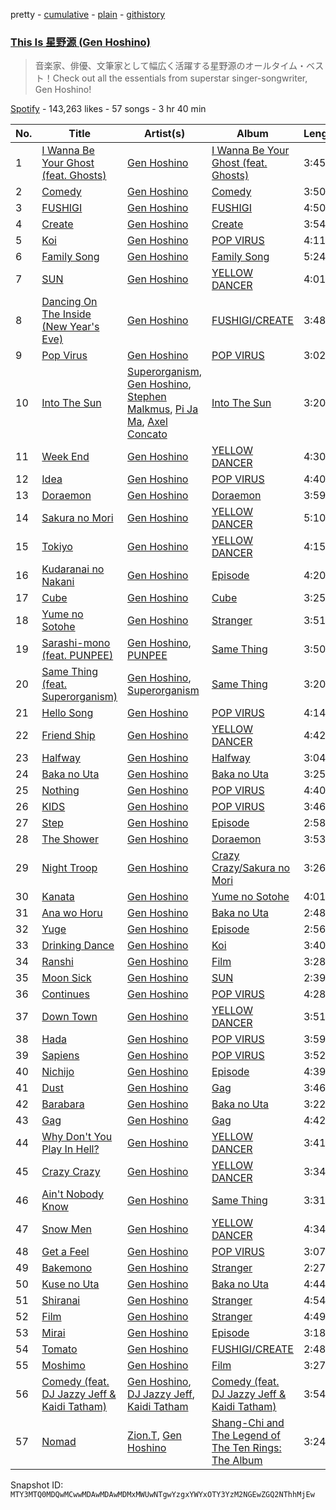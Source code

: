 pretty - [cumulative](/playlists/cumulative/37i9dQZF1DX1WBmdWaXNNZ.md) - [plain](/playlists/plain/37i9dQZF1DX1WBmdWaXNNZ) - [githistory](https://github.githistory.xyz/mackorone/spotify-playlist-archive/blob/main/playlists/plain/37i9dQZF1DX1WBmdWaXNNZ)

### [This Is 星野源 \(Gen Hoshino\)](https://open.spotify.com/playlist/37i9dQZF1DX1WBmdWaXNNZ)

> 音楽家、俳優、文筆家として幅広く活躍する星野源のオールタイム・ベスト！Check out all the essentials from superstar singer\-songwriter, Gen Hoshino!

[Spotify](https://open.spotify.com/user/spotify) - 143,263 likes - 57 songs - 3 hr 40 min

| No. | Title | Artist(s) | Album | Length |
|---|---|---|---|---|
| 1 | [I Wanna Be Your Ghost \(feat\. Ghosts\)](https://open.spotify.com/track/12qmPGMrOCogibc7qyxT9s) | [Gen Hoshino](https://open.spotify.com/artist/1S2S00lgLYLGHWA44qGEUs) | [I Wanna Be Your Ghost \(feat\. Ghosts\)](https://open.spotify.com/album/3yMv72mFXC359orTQ2mZHe) | 3:45 |
| 2 | [Comedy](https://open.spotify.com/track/5SuOikwiRyPMVoIQDJUgSV) | [Gen Hoshino](https://open.spotify.com/artist/1S2S00lgLYLGHWA44qGEUs) | [Comedy](https://open.spotify.com/album/41ERrwfzos93Xlf6hFBiDn) | 3:50 |
| 3 | [FUSHIGI](https://open.spotify.com/track/3dPpQeLTWjCjEbSevDMQfW) | [Gen Hoshino](https://open.spotify.com/artist/1S2S00lgLYLGHWA44qGEUs) | [FUSHIGI](https://open.spotify.com/album/0DgaDZNp5WTWVpCS8jYI5M) | 4:50 |
| 4 | [Create](https://open.spotify.com/track/5FqE1Cd1rt7ijK76BlFx87) | [Gen Hoshino](https://open.spotify.com/artist/1S2S00lgLYLGHWA44qGEUs) | [Create](https://open.spotify.com/album/7yYs9yoqpDz0nkeNdzYpvR) | 3:54 |
| 5 | [Koi](https://open.spotify.com/track/4nmjL1mUKOAfAbo9QG9tSE) | [Gen Hoshino](https://open.spotify.com/artist/1S2S00lgLYLGHWA44qGEUs) | [POP VIRUS](https://open.spotify.com/album/7oFLY1YL5bBI32UHsmQO6q) | 4:11 |
| 6 | [Family Song](https://open.spotify.com/track/3Ms2WsIGHExju0gpucrWxv) | [Gen Hoshino](https://open.spotify.com/artist/1S2S00lgLYLGHWA44qGEUs) | [Family Song](https://open.spotify.com/album/1oJznhV4m2H2PeeNkCnKbR) | 5:24 |
| 7 | [SUN](https://open.spotify.com/track/7rIBp3U5Igzn44l7Z7mOtE) | [Gen Hoshino](https://open.spotify.com/artist/1S2S00lgLYLGHWA44qGEUs) | [YELLOW DANCER](https://open.spotify.com/album/1vtIqjn25qHypqyoI21q8d) | 4:01 |
| 8 | [Dancing On The Inside \(New Year's Eve\)](https://open.spotify.com/track/4yZhE66HniB1CMpEQMaTAx) | [Gen Hoshino](https://open.spotify.com/artist/1S2S00lgLYLGHWA44qGEUs) | [FUSHIGI/CREATE](https://open.spotify.com/album/1tUDKOZlY1s83HQ2D2AZxj) | 3:48 |
| 9 | [Pop Virus](https://open.spotify.com/track/6hDBkm6B8HF9B4oATW28YN) | [Gen Hoshino](https://open.spotify.com/artist/1S2S00lgLYLGHWA44qGEUs) | [POP VIRUS](https://open.spotify.com/album/7oFLY1YL5bBI32UHsmQO6q) | 3:02 |
| 10 | [Into The Sun](https://open.spotify.com/track/6Aw4apZtDh41tu3F0obxDt) | [Superorganism](https://open.spotify.com/artist/0Wkm45quqfx3NepJpXDvwE), [Gen Hoshino](https://open.spotify.com/artist/1S2S00lgLYLGHWA44qGEUs), [Stephen Malkmus](https://open.spotify.com/artist/0WISkx0PwT6lYWdPqKUJY8), [Pi Ja Ma](https://open.spotify.com/artist/4Rvd84k54Bx41YK2kH3GoA), [Axel Concato](https://open.spotify.com/artist/1vmJHFbi8KRWgmOmOU0M5V) | [Into The Sun](https://open.spotify.com/album/2rOnO3lQDhLV6EHoARg3xz) | 3:20 |
| 11 | [Week End](https://open.spotify.com/track/5eZdmSbdCtO344dC0A3CB2) | [Gen Hoshino](https://open.spotify.com/artist/1S2S00lgLYLGHWA44qGEUs) | [YELLOW DANCER](https://open.spotify.com/album/1vtIqjn25qHypqyoI21q8d) | 4:30 |
| 12 | [Idea](https://open.spotify.com/track/30QnX1bcrFYqWQNKfWclr8) | [Gen Hoshino](https://open.spotify.com/artist/1S2S00lgLYLGHWA44qGEUs) | [POP VIRUS](https://open.spotify.com/album/7oFLY1YL5bBI32UHsmQO6q) | 4:40 |
| 13 | [Doraemon](https://open.spotify.com/track/2pcuXnZhTirLXsfXGVFTv2) | [Gen Hoshino](https://open.spotify.com/artist/1S2S00lgLYLGHWA44qGEUs) | [Doraemon](https://open.spotify.com/album/5VGCJPjawUCJhP4PG2IKtp) | 3:59 |
| 14 | [Sakura no Mori](https://open.spotify.com/track/7eEvKU1yG1JaaBEjyV7ySN) | [Gen Hoshino](https://open.spotify.com/artist/1S2S00lgLYLGHWA44qGEUs) | [YELLOW DANCER](https://open.spotify.com/album/1vtIqjn25qHypqyoI21q8d) | 5:10 |
| 15 | [Tokiyo](https://open.spotify.com/track/588HgBgBK9Z2z3MMkGu7YN) | [Gen Hoshino](https://open.spotify.com/artist/1S2S00lgLYLGHWA44qGEUs) | [YELLOW DANCER](https://open.spotify.com/album/1vtIqjn25qHypqyoI21q8d) | 4:15 |
| 16 | [Kudaranai no Nakani](https://open.spotify.com/track/3PhezG0b5NSLgvAcxdQ13G) | [Gen Hoshino](https://open.spotify.com/artist/1S2S00lgLYLGHWA44qGEUs) | [Episode](https://open.spotify.com/album/6gPzhi9DkK9XXbH9PZuDR8) | 4:20 |
| 17 | [Cube](https://open.spotify.com/track/0KS2Tet5hEKRYrsLJkVILV) | [Gen Hoshino](https://open.spotify.com/artist/1S2S00lgLYLGHWA44qGEUs) | [Cube](https://open.spotify.com/album/5PEW5e7jELgzt5QH0dHHpx) | 3:25 |
| 18 | [Yume no Sotohe](https://open.spotify.com/track/5gco2ws1tdB6Md3vFqbwf4) | [Gen Hoshino](https://open.spotify.com/artist/1S2S00lgLYLGHWA44qGEUs) | [Stranger](https://open.spotify.com/album/7GJtALMajef2QQw7cyzXyx) | 3:51 |
| 19 | [Sarashi\-mono \(feat\. PUNPEE\)](https://open.spotify.com/track/1HU8n15qhw1py9JjLoHCaE) | [Gen Hoshino](https://open.spotify.com/artist/1S2S00lgLYLGHWA44qGEUs), [PUNPEE](https://open.spotify.com/artist/0mP8A1qIoufScrsxq18Cw6) | [Same Thing](https://open.spotify.com/album/2ejyLOljyWuPWtSCHaxIue) | 3:50 |
| 20 | [Same Thing \(feat\. Superorganism\)](https://open.spotify.com/track/3deGeTEWAMMPDMzKUFP39q) | [Gen Hoshino](https://open.spotify.com/artist/1S2S00lgLYLGHWA44qGEUs), [Superorganism](https://open.spotify.com/artist/0Wkm45quqfx3NepJpXDvwE) | [Same Thing](https://open.spotify.com/album/2ejyLOljyWuPWtSCHaxIue) | 3:20 |
| 21 | [Hello Song](https://open.spotify.com/track/4xT0IadOt3fBGIFKQPGUdt) | [Gen Hoshino](https://open.spotify.com/artist/1S2S00lgLYLGHWA44qGEUs) | [POP VIRUS](https://open.spotify.com/album/7oFLY1YL5bBI32UHsmQO6q) | 4:14 |
| 22 | [Friend Ship](https://open.spotify.com/track/3hKwzU4pRQwDr5YJODcuRf) | [Gen Hoshino](https://open.spotify.com/artist/1S2S00lgLYLGHWA44qGEUs) | [YELLOW DANCER](https://open.spotify.com/album/1vtIqjn25qHypqyoI21q8d) | 4:42 |
| 23 | [Halfway](https://open.spotify.com/track/5me2njhsNOrvMV2XjVwuXq) | [Gen Hoshino](https://open.spotify.com/artist/1S2S00lgLYLGHWA44qGEUs) | [Halfway](https://open.spotify.com/album/5GURKS7rYpa92t9iXp5hBV) | 3:04 |
| 24 | [Baka no Uta](https://open.spotify.com/track/39CcJng5G8RGnOiQuM5jMg) | [Gen Hoshino](https://open.spotify.com/artist/1S2S00lgLYLGHWA44qGEUs) | [Baka no Uta](https://open.spotify.com/album/2tr63kOkJSfR8PRiIqWkXz) | 3:25 |
| 25 | [Nothing](https://open.spotify.com/track/3Ar74ZAYT9fRzGqsGnE7Kc) | [Gen Hoshino](https://open.spotify.com/artist/1S2S00lgLYLGHWA44qGEUs) | [POP VIRUS](https://open.spotify.com/album/7oFLY1YL5bBI32UHsmQO6q) | 4:40 |
| 26 | [KIDS](https://open.spotify.com/track/4u4gECARUB57ebfqmbKB2W) | [Gen Hoshino](https://open.spotify.com/artist/1S2S00lgLYLGHWA44qGEUs) | [POP VIRUS](https://open.spotify.com/album/7oFLY1YL5bBI32UHsmQO6q) | 3:46 |
| 27 | [Step](https://open.spotify.com/track/7ADRzLxJt9IS8xsEmF2hNU) | [Gen Hoshino](https://open.spotify.com/artist/1S2S00lgLYLGHWA44qGEUs) | [Episode](https://open.spotify.com/album/6gPzhi9DkK9XXbH9PZuDR8) | 2:58 |
| 28 | [The Shower](https://open.spotify.com/track/6J2MV2X7j6wNMzWV9lBh4B) | [Gen Hoshino](https://open.spotify.com/artist/1S2S00lgLYLGHWA44qGEUs) | [Doraemon](https://open.spotify.com/album/5VGCJPjawUCJhP4PG2IKtp) | 3:53 |
| 29 | [Night Troop](https://open.spotify.com/track/7yZHpV8preP7YIjqlY1K6v) | [Gen Hoshino](https://open.spotify.com/artist/1S2S00lgLYLGHWA44qGEUs) | [Crazy Crazy/Sakura no Mori](https://open.spotify.com/album/1a7bYgO5K7wzEhZgGlnZ23) | 3:26 |
| 30 | [Kanata](https://open.spotify.com/track/0ZJxxXQxFW1IABDB1Iwjzp) | [Gen Hoshino](https://open.spotify.com/artist/1S2S00lgLYLGHWA44qGEUs) | [Yume no Sotohe](https://open.spotify.com/album/5YyPibZaKicJjbISgppRHK) | 4:01 |
| 31 | [Ana wo Horu](https://open.spotify.com/track/6BrsfCDjWJwkbhApfOHTYd) | [Gen Hoshino](https://open.spotify.com/artist/1S2S00lgLYLGHWA44qGEUs) | [Baka no Uta](https://open.spotify.com/album/2tr63kOkJSfR8PRiIqWkXz) | 2:48 |
| 32 | [Yuge](https://open.spotify.com/track/5D1d1YeP3q4TBj5k4c6Kxn) | [Gen Hoshino](https://open.spotify.com/artist/1S2S00lgLYLGHWA44qGEUs) | [Episode](https://open.spotify.com/album/6gPzhi9DkK9XXbH9PZuDR8) | 2:56 |
| 33 | [Drinking Dance](https://open.spotify.com/track/2kslhvz31NSZ6eKSiiNH5a) | [Gen Hoshino](https://open.spotify.com/artist/1S2S00lgLYLGHWA44qGEUs) | [Koi](https://open.spotify.com/album/0dQHVhTZlbT2S7vq6pM0t7) | 3:40 |
| 34 | [Ranshi](https://open.spotify.com/track/2Tg1VOIfnI1w6GZDf7owty) | [Gen Hoshino](https://open.spotify.com/artist/1S2S00lgLYLGHWA44qGEUs) | [Film](https://open.spotify.com/album/20B8tfOi3zX4Fi1Qm3f5CY) | 3:28 |
| 35 | [Moon Sick](https://open.spotify.com/track/4FLycfLPnJSx6lCJg3PbnD) | [Gen Hoshino](https://open.spotify.com/artist/1S2S00lgLYLGHWA44qGEUs) | [SUN](https://open.spotify.com/album/5729BXTN8NmCuCkjQTlSL6) | 2:39 |
| 36 | [Continues](https://open.spotify.com/track/67Sio6JxPyqHG62lnJrWL8) | [Gen Hoshino](https://open.spotify.com/artist/1S2S00lgLYLGHWA44qGEUs) | [POP VIRUS](https://open.spotify.com/album/7oFLY1YL5bBI32UHsmQO6q) | 4:28 |
| 37 | [Down Town](https://open.spotify.com/track/7aGylKLUnZ5QHngdviZSsb) | [Gen Hoshino](https://open.spotify.com/artist/1S2S00lgLYLGHWA44qGEUs) | [YELLOW DANCER](https://open.spotify.com/album/1vtIqjn25qHypqyoI21q8d) | 3:51 |
| 38 | [Hada](https://open.spotify.com/track/1FbnblJUrxTv7uGSilSu54) | [Gen Hoshino](https://open.spotify.com/artist/1S2S00lgLYLGHWA44qGEUs) | [POP VIRUS](https://open.spotify.com/album/7oFLY1YL5bBI32UHsmQO6q) | 3:59 |
| 39 | [Sapiens](https://open.spotify.com/track/2YXAvGaZ0NidrX5keTA4dM) | [Gen Hoshino](https://open.spotify.com/artist/1S2S00lgLYLGHWA44qGEUs) | [POP VIRUS](https://open.spotify.com/album/7oFLY1YL5bBI32UHsmQO6q) | 3:52 |
| 40 | [Nichijo](https://open.spotify.com/track/19wvuvxAeBAEHGxt9KIG5e) | [Gen Hoshino](https://open.spotify.com/artist/1S2S00lgLYLGHWA44qGEUs) | [Episode](https://open.spotify.com/album/6gPzhi9DkK9XXbH9PZuDR8) | 4:39 |
| 41 | [Dust](https://open.spotify.com/track/08r2AeGoMNJKd21IVl5N1V) | [Gen Hoshino](https://open.spotify.com/artist/1S2S00lgLYLGHWA44qGEUs) | [Gag](https://open.spotify.com/album/6A3T1oQsAklCecRLwiKPps) | 3:46 |
| 42 | [Barabara](https://open.spotify.com/track/0WZsiLJt3fahbqEA04j2Qv) | [Gen Hoshino](https://open.spotify.com/artist/1S2S00lgLYLGHWA44qGEUs) | [Baka no Uta](https://open.spotify.com/album/2tr63kOkJSfR8PRiIqWkXz) | 3:22 |
| 43 | [Gag](https://open.spotify.com/track/1qr5ewvJ25GNZ84K5R94z8) | [Gen Hoshino](https://open.spotify.com/artist/1S2S00lgLYLGHWA44qGEUs) | [Gag](https://open.spotify.com/album/6A3T1oQsAklCecRLwiKPps) | 4:42 |
| 44 | [Why Don't You Play In Hell?](https://open.spotify.com/track/4cjKCc5EiJbRanDMw81SUG) | [Gen Hoshino](https://open.spotify.com/artist/1S2S00lgLYLGHWA44qGEUs) | [YELLOW DANCER](https://open.spotify.com/album/1vtIqjn25qHypqyoI21q8d) | 3:41 |
| 45 | [Crazy Crazy](https://open.spotify.com/track/5UPRrapEmPhJUhmuUa7qqD) | [Gen Hoshino](https://open.spotify.com/artist/1S2S00lgLYLGHWA44qGEUs) | [YELLOW DANCER](https://open.spotify.com/album/1vtIqjn25qHypqyoI21q8d) | 3:34 |
| 46 | [Ain't Nobody Know](https://open.spotify.com/track/1RsW5svUAwAPNdmFmcNKaa) | [Gen Hoshino](https://open.spotify.com/artist/1S2S00lgLYLGHWA44qGEUs) | [Same Thing](https://open.spotify.com/album/2ejyLOljyWuPWtSCHaxIue) | 3:31 |
| 47 | [Snow Men](https://open.spotify.com/track/5XuHnDWqL3KxOGvcbAbwNJ) | [Gen Hoshino](https://open.spotify.com/artist/1S2S00lgLYLGHWA44qGEUs) | [YELLOW DANCER](https://open.spotify.com/album/1vtIqjn25qHypqyoI21q8d) | 4:34 |
| 48 | [Get a Feel](https://open.spotify.com/track/0EDr2psGs1hBVSKHOS5lOY) | [Gen Hoshino](https://open.spotify.com/artist/1S2S00lgLYLGHWA44qGEUs) | [POP VIRUS](https://open.spotify.com/album/7oFLY1YL5bBI32UHsmQO6q) | 3:07 |
| 49 | [Bakemono](https://open.spotify.com/track/1dHbm7QRN71DiFqwRAL963) | [Gen Hoshino](https://open.spotify.com/artist/1S2S00lgLYLGHWA44qGEUs) | [Stranger](https://open.spotify.com/album/7GJtALMajef2QQw7cyzXyx) | 2:27 |
| 50 | [Kuse no Uta](https://open.spotify.com/track/2hNwpwWM7x1TfNgrbumlEF) | [Gen Hoshino](https://open.spotify.com/artist/1S2S00lgLYLGHWA44qGEUs) | [Baka no Uta](https://open.spotify.com/album/2tr63kOkJSfR8PRiIqWkXz) | 4:44 |
| 51 | [Shiranai](https://open.spotify.com/track/4thliUqGlsr5HrgNaHnKB5) | [Gen Hoshino](https://open.spotify.com/artist/1S2S00lgLYLGHWA44qGEUs) | [Stranger](https://open.spotify.com/album/7GJtALMajef2QQw7cyzXyx) | 4:54 |
| 52 | [Film](https://open.spotify.com/track/4heHCAVdN0df6wrtN6moAI) | [Gen Hoshino](https://open.spotify.com/artist/1S2S00lgLYLGHWA44qGEUs) | [Stranger](https://open.spotify.com/album/7GJtALMajef2QQw7cyzXyx) | 4:49 |
| 53 | [Mirai](https://open.spotify.com/track/1seHFXkqjgRsahTag8RbCU) | [Gen Hoshino](https://open.spotify.com/artist/1S2S00lgLYLGHWA44qGEUs) | [Episode](https://open.spotify.com/album/6gPzhi9DkK9XXbH9PZuDR8) | 3:18 |
| 54 | [Tomato](https://open.spotify.com/track/23Vc7bWEZKZaTpb7gyxOhL) | [Gen Hoshino](https://open.spotify.com/artist/1S2S00lgLYLGHWA44qGEUs) | [FUSHIGI/CREATE](https://open.spotify.com/album/1tUDKOZlY1s83HQ2D2AZxj) | 2:48 |
| 55 | [Moshimo](https://open.spotify.com/track/0hFTQDCIK3CVSivCzBuM8v) | [Gen Hoshino](https://open.spotify.com/artist/1S2S00lgLYLGHWA44qGEUs) | [Film](https://open.spotify.com/album/20B8tfOi3zX4Fi1Qm3f5CY) | 3:27 |
| 56 | [Comedy \(feat\. DJ Jazzy Jeff & Kaidi Tatham\)](https://open.spotify.com/track/55ACw2lzo3PvmuzRmoYVVQ) | [Gen Hoshino](https://open.spotify.com/artist/1S2S00lgLYLGHWA44qGEUs), [DJ Jazzy Jeff](https://open.spotify.com/artist/3nmiIgeri4vEY7y0VpbsCn), [Kaidi Tatham](https://open.spotify.com/artist/1x2aM48UiN5WoQL6ISEPvz) | [Comedy \(feat\. DJ Jazzy Jeff & Kaidi Tatham\)](https://open.spotify.com/album/39Iq6BG49jqLDli2On1ttE) | 3:54 |
| 57 | [Nomad](https://open.spotify.com/track/753sRMieYWBC6HGodwtkjI) | [Zion.T](https://open.spotify.com/artist/5HenzRvMtSrgtvU16XAoby), [Gen Hoshino](https://open.spotify.com/artist/1S2S00lgLYLGHWA44qGEUs) | [Shang\-Chi and The Legend of The Ten Rings: The Album](https://open.spotify.com/album/2kAqjStKcwlDD59H0llhGC) | 3:24 |

Snapshot ID: `MTY3MTQ0MDQwMCwwMDAwMDAwMDMxMWUwNTgwYzgxYWYxOTY3YzM2NGEwZGQ2NThhMjEw`
